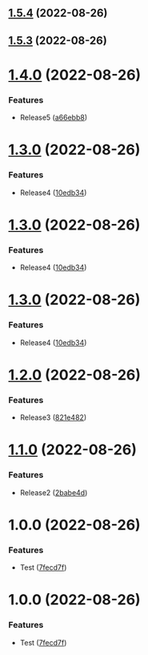 ## [1.5.4](https://github.com/AndTem/semantic-release-test/compare/v1.5.3...v1.5.4) (2022-08-26)

## [1.5.3](https://github.com/AndTem/semantic-release-test/compare/v1.5.2...v1.5.3) (2022-08-26)

# [1.4.0](https://github.com/AndTem/semantic-release-test/compare/v1.3.0...v1.4.0) (2022-08-26)


### Features

* Release5 ([a66ebb8](https://github.com/AndTem/semantic-release-test/commit/a66ebb848dfbef3ff555e35f2feae23ee359e047))

# [1.3.0](https://github.com/AndTem/semantic-release-test/compare/v1.2.0...v1.3.0) (2022-08-26)


### Features

* Release4 ([10edb34](https://github.com/AndTem/semantic-release-test/commit/10edb34385911698753367cabf8136abd33a01b4))

# [1.3.0](https://github.com/AndTem/semantic-release-test/compare/v1.2.0...v1.3.0) (2022-08-26)


### Features

* Release4 ([10edb34](https://github.com/AndTem/semantic-release-test/commit/10edb34385911698753367cabf8136abd33a01b4))

# [1.3.0](https://github.com/AndTem/semantic-release-test/compare/v1.2.0...v1.3.0) (2022-08-26)


### Features

* Release4 ([10edb34](https://github.com/AndTem/semantic-release-test/commit/10edb34385911698753367cabf8136abd33a01b4))

# [1.2.0](https://github.com/AndTem/semantic-release-test/compare/v1.1.0...v1.2.0) (2022-08-26)


### Features

* Release3 ([821e482](https://github.com/AndTem/semantic-release-test/commit/821e482c0dc8f9c9e1363e63365bee9b5cc24084))

# [1.1.0](https://github.com/AndTem/semantic-release-test/compare/v1.0.0...v1.1.0) (2022-08-26)


### Features

* Release2 ([2babe4d](https://github.com/AndTem/semantic-release-test/commit/2babe4d057f702a28bf3edf5c7f9c6e06be0c5c1))

# 1.0.0 (2022-08-26)


### Features

* Test ([7fecd7f](https://github.com/AndTem/semantic-release-test/commit/7fecd7fc9e76d826bbd063c9cd356bee35e83451))

# 1.0.0 (2022-08-26)


### Features

* Test ([7fecd7f](https://github.com/AndTem/semantic-release-test/commit/7fecd7fc9e76d826bbd063c9cd356bee35e83451))
